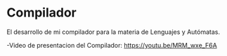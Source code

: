 # Compilador
El desarrollo de mi compilador para la materia de Lenguajes y Autómatas.

-Video de presentacion del Compilador:
https://youtu.be/MRM_wxe_F6A
